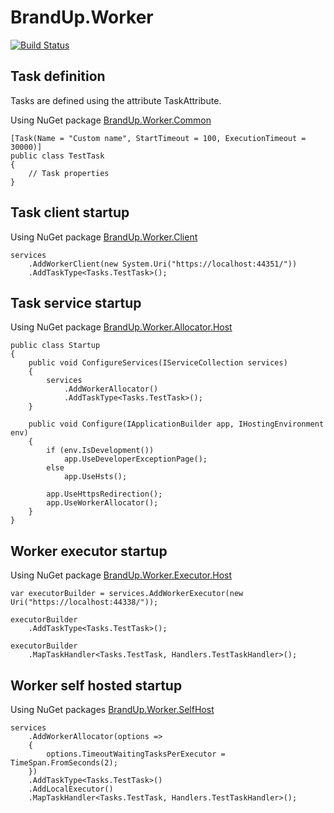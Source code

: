 # BrandUp.Worker

[![Build Status](https://dev.azure.com/brandup/BrandUp%20Core/_apis/build/status/BrandUp.Worker?branchName=master)](https://dev.azure.com/brandup/BrandUp%20Core/_build/latest?definitionId=14&branchName=master)

## Task definition

Tasks are defined using the attribute TaskAttribute.

Using NuGet package [BrandUp.Worker.Common](https://www.nuget.org/packages/BrandUp.Worker.Common/)

```
[Task(Name = "Custom name", StartTimeout = 100, ExecutionTimeout = 30000)]
public class TestTask
{
    // Task properties
}
```

## Task client startup
Using NuGet package [BrandUp.Worker.Client](https://www.nuget.org/packages/BrandUp.Worker.Client/)

```
services
    .AddWorkerClient(new System.Uri("https://localhost:44351/"))
    .AddTaskType<Tasks.TestTask>();
```

## Task service startup
Using NuGet package [BrandUp.Worker.Allocator.Host](https://www.nuget.org/packages/BrandUp.Worker.Allocator.Host/)

```
public class Startup
{
    public void ConfigureServices(IServiceCollection services)
    {
        services
            .AddWorkerAllocator()
            .AddTaskType<Tasks.TestTask>();
    }

    public void Configure(IApplicationBuilder app, IHostingEnvironment env)
    {
        if (env.IsDevelopment())
            app.UseDeveloperExceptionPage();
        else
            app.UseHsts();

        app.UseHttpsRedirection();
        app.UseWorkerAllocator();
    }
}
```

## Worker executor startup

Using NuGet package [BrandUp.Worker.Executor.Host](https://www.nuget.org/packages/BrandUp.Worker.Executor.Host/)

```
var executorBuilder = services.AddWorkerExecutor(new Uri("https://localhost:44338/"));

executorBuilder
    .AddTaskType<Tasks.TestTask>();

executorBuilder
    .MapTaskHandler<Tasks.TestTask, Handlers.TestTaskHandler>();
```

## Worker self hosted startup

Using NuGet packages [BrandUp.Worker.SelfHost](https://www.nuget.org/packages/BrandUp.Worker.SelfHost/)

```
services
    .AddWorkerAllocator(options =>
    {
        options.TimeoutWaitingTasksPerExecutor = TimeSpan.FromSeconds(2);
    })
    .AddTaskType<Tasks.TestTask>()
    .AddLocalExecutor()
    .MapTaskHandler<Tasks.TestTask, Handlers.TestTaskHandler>();
```
